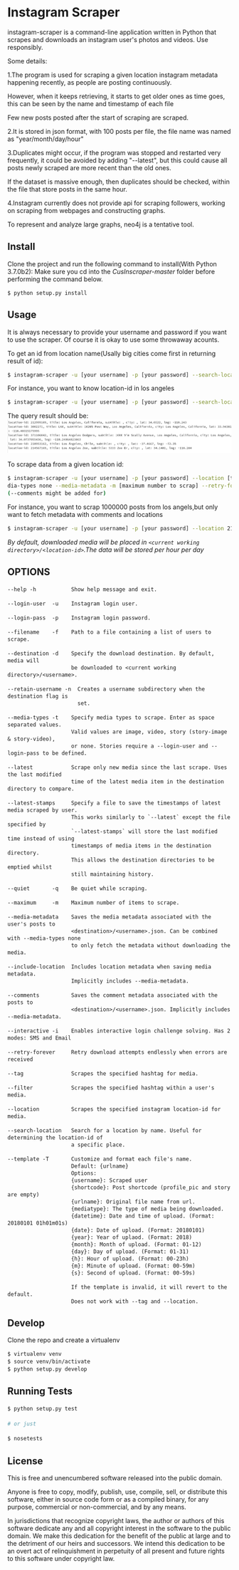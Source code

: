 

Instagram Scraper
=================

instagram-scraper is a command-line application written in Python that scrapes and downloads an instagram user's photos and videos. Use responsibly.

Some details:

1.The program is used for scraping a given location instagram metadata happening recently, as people are posting continuously.
  
However, when it keeps retrieving, it starts to get older ones as time goes, this can be seen by the name and timestamp of each file
  
Few new posts posted after the start of scraping are scraped.

2.It is stored in json format, with 100 posts per file, the file name was named as "year/month/day/hour"

3.Duplicates might occur, if the program was stopped and restarted very frequently, it could be avoided by adding "--latest", but this could cause all posts newly scraped are more recent than the old ones.

If the dataset is massive enough, then duplicates should be checked, within the file that store posts in the same hour.

4.Instagram currently does not provide api for scraping followers, working on scraping from webpages and constructing graphs.

To represent and analyze large graphs, neo4j is a tentative tool.


Install
-------

Clone the project and run the following command to install(With Python 3.7.0b2):
Make sure you cd into the *CusInscraper-master* folder before performing the command below.
```
$ python setup.py install
```


Usage
-----
It is always necessary to provide your username and password if you want to use the scraper.
Of course it is okay to use some throwaway acounts.

To get an id from location name(Usally big cities come first in returning result of id):
```bash
$ instagram-scraper -u [your username] -p [your password] --search-location [location name]
```
For instance, you want to know location-id in los angeles 
```bash
$ instagram-scraper -u [your username] -p [your password] --search-location los angeles        
```
The query result should be:
![los angeles search location](Search_location.png)

To scrape data from a given location id:
```bash
$ instagram-scraper -u [your username] -p [your password] --location [target location id] --me
dia-types none --media-metadata -m [maximum number to scrap] --retry-forver
(--comments might be added for)             
```
For instance, you want to scrap 1000000 posts from los angels,but only want to fetch metadata with comments and locations
```bash
$ instagram-scraper -u [your username] -p [your password] --location 212999109 --media-types none --comments --include-location -m 1000000 --retry-forever        
```

*By default, downloaded media will be placed in `<current working directory>/<location-id>`.The data will be stored per hour per day*

OPTIONS
-------

```
--help -h           Show help message and exit.

--login-user  -u    Instagram login user.

--login-pass  -p    Instagram login password.

--filename    -f    Path to a file containing a list of users to scrape.

--destination -d    Specify the download destination. By default, media will 
                    be downloaded to <current working directory>/<username>.

--retain-username -n  Creates a username subdirectory when the destination flag is
                      set.

--media-types -t    Specify media types to scrape. Enter as space separated values. 
                    Valid values are image, video, story (story-image & story-video),
                    or none. Stories require a --login-user and --login-pass to be defined.

--latest            Scrape only new media since the last scrape. Uses the last modified
                    time of the latest media item in the destination directory to compare.

--latest-stamps     Specify a file to save the timestamps of latest media scraped by user.
                    This works similarly to `--latest` except the file specified by
                    `--latest-stamps` will store the last modified time instead of using 
                    timestamps of media items in the destination directory. 
                    This allows the destination directories to be emptied whilst 
                    still maintaining history.

--quiet       -q    Be quiet while scraping.

--maximum     -m    Maximum number of items to scrape.

--media-metadata    Saves the media metadata associated with the user's posts to 
                    <destination>/<username>.json. Can be combined with --media-types none
                    to only fetch the metadata without downloading the media.

--include-location  Includes location metadata when saving media metadata. 
                    Implicitly includes --media-metadata.

--comments          Saves the comment metadata associated with the posts to 
                    <destination>/<username>.json. Implicitly includes --media-metadata.
                    
--interactive -i    Enables interactive login challenge solving. Has 2 modes: SMS and Email

--retry-forever     Retry download attempts endlessly when errors are received

--tag               Scrapes the specified hashtag for media.

--filter            Scrapes the specified hashtag within a user's media.

--location          Scrapes the specified instagram location-id for media.

--search-location   Search for a location by name. Useful for determining the location-id of 
                    a specific place.
                    
--template -T       Customize and format each file's name.
                    Default: {urlname}
                    Options:
                    {username}: Scraped user
                    {shortcode}: Post shortcode (profile_pic and story are empty)
                    {urlname}: Original file name from url.
                    {mediatype}: The type of media being downloaded.
                    {datetime}: Date and time of upload. (Format: 20180101 01h01m01s)
                    {date}: Date of upload. (Format: 20180101)
                    {year}: Year of uplaod. (Format: 2018)
                    {month}: Month of upload. (Format: 01-12)
                    {day}: Day of upload. (Format: 01-31)
                    {h}: Hour of upload. (Format: 00-23h)
                    {m}: Minute of upload. (Format: 00-59m)
                    {s}: Second of upload. (Format: 00-59s)
                    
                    If the template is invalid, it will revert to the default.
                    Does not work with --tag and --location.
```

Develop
-------

Clone the repo and create a virtualenv 
```bash
$ virtualenv venv
$ source venv/bin/activate
$ python setup.py develop
```

Running Tests
-------------

```bash
$ python setup.py test

# or just 

$ nosetests
```
License
-------
This is free and unencumbered software released into the public domain.

Anyone is free to copy, modify, publish, use, compile, sell, or
distribute this software, either in source code form or as a compiled
binary, for any purpose, commercial or non-commercial, and by any
means.

In jurisdictions that recognize copyright laws, the author or authors
of this software dedicate any and all copyright interest in the
software to the public domain. We make this dedication for the benefit
of the public at large and to the detriment of our heirs and
successors. We intend this dedication to be an overt act of
relinquishment in perpetuity of all present and future rights to this
software under copyright law.
